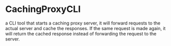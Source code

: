 # CachingProxyCLI
a CLI tool that starts a caching proxy server, it will forward requests to the actual server and cache the responses. If the same request is made again, it will return the cached response instead of forwarding the request to the server.
